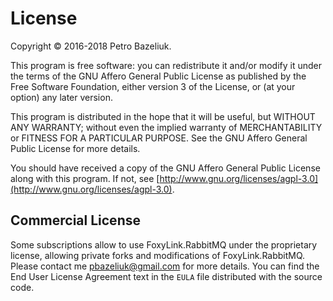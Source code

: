 License
========

Copyright © 2016-2018 Petro Bazeliuk.

This program is free software: you can redistribute it and/or modify
it under the terms of the GNU Affero General Public License as
published by the Free Software Foundation, either version 3 of the
License, or (at your option) any later version.

This program is distributed in the hope that it will be useful,
but WITHOUT ANY WARRANTY; without even the implied warranty of
MERCHANTABILITY or FITNESS FOR A PARTICULAR PURPOSE.  See the
GNU Affero General Public License for more details.

You should have received a copy of the GNU Affero General Public License
along with this program. If not, see [http://www.gnu.org/licenses/agpl-3.0](http://www.gnu.org/licenses/agpl-3.0).


## Commercial License

Some subscriptions allow to use FoxyLink.RabbitMQ under the proprietary license,
allowing private forks and modifications of FoxyLink.RabbitMQ. Please contact me 
pbazeliuk@gmail.com for more details. You can find the End
User License Agreement text in the `EULA` file distributed with the 
source code.